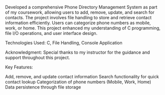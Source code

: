 Developed a comprehensive Phone Directory Management System as part of my coursework, allowing users to add, remove, update, and search for contacts. The project involves file handling to store and retrieve contact information efficiently. Users can categorize phone numbers as mobile, work, or home. This project enhanced my understanding of C programming, file I/O operations, and user interface design.

Technologies Used: C, File Handling, Console Application

Acknowledgment: Special thanks to my instructor for the guidance and support throughout this project.

Key Features:

Add, remove, and update contact information
Search functionality for quick contact lookup
Categorization of phone numbers (Mobile, Work, Home)
Data persistence through file storage
